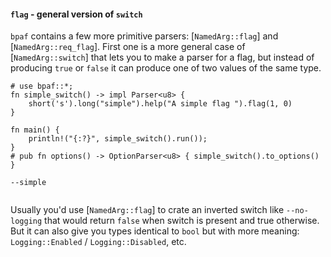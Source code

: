 #### `flag` - general version of `switch`

`bpaf` contains a few more primitive parsers: [`NamedArg::flag`] and [`NamedArg::req_flag`].
First one is a more general case of [`NamedArg::switch`] that lets you to make a parser for a
flag, but instead of producing `true` or `false` it can produce one of two values of the same
type.


```rust,id:1
# use bpaf::*;
fn simple_switch() -> impl Parser<u8> {
    short('s').long("simple").help("A simple flag ").flag(1, 0)
}

fn main() {
    println!("{:?}", simple_switch().run());
}
# pub fn options() -> OptionParser<u8> { simple_switch().to_options() }
```

```run,id:1
--simple
```

```run,id:1

```

Usually you'd use [`NamedArg::flag`] to crate an inverted switch like `--no-logging` that would
return `false` when switch is present and true otherwise. But it can also give you types
identical to `bool` but with more meaning: `Logging::Enabled` / `Logging::Disabled`, etc.
